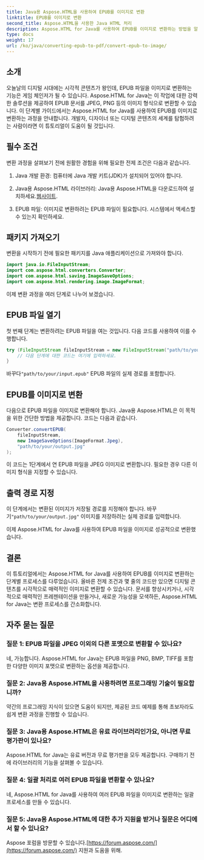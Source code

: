 ```yaml
---
title: Java용 Aspose.HTML을 사용하여 EPUB를 이미지로 변환
linktitle: EPUB를 이미지로 변환
second_title: Aspose.HTML을 사용한 Java HTML 처리
description: Aspose.HTML for Java를 사용하여 EPUB를 이미지로 변환하는 방법을 알아보세요. 디지털 콘텐츠를 손쉽게 변환하세요. 단계별 가이드가 포함되어 있습니다.
type: docs
weight: 17
url: /ko/java/converting-epub-to-pdf/convert-epub-to-image/
---
```


## 소개

오늘날의 디지털 시대에는 시각적 콘텐츠가 왕인데, EPUB 파일을 이미지로 변환하는 기능은 게임 체인저가 될 수 있습니다. Aspose.HTML for Java는 이 작업에 대한 강력한 솔루션을 제공하여 EPUB 문서를 JPEG, PNG 등의 이미지 형식으로 변환할 수 있습니다. 이 단계별 가이드에서는 Aspose.HTML for Java를 사용하여 EPUB를 이미지로 변환하는 과정을 안내합니다. 개발자, 디자이너 또는 디지털 콘텐츠의 세계를 탐험하려는 사람이라면 이 튜토리얼이 도움이 될 것입니다.

## 필수 조건

변환 과정을 살펴보기 전에 원활한 경험을 위해 필요한 전제 조건은 다음과 같습니다.

1. Java 개발 환경: 컴퓨터에 Java 개발 키트(JDK)가 설치되어 있어야 합니다.

2.  Java용 Aspose.HTML 라이브러리: Java용 Aspose.HTML을 다운로드하여 설치하세요.[웹사이트](https://releases.aspose.com/html/java/).

3. EPUB 파일: 이미지로 변환하려는 EPUB 파일이 필요합니다. 시스템에서 액세스할 수 있는지 확인하세요.

## 패키지 가져오기

변환을 시작하기 전에 필요한 패키지를 Java 애플리케이션으로 가져와야 합니다.

```java
import java.io.FileInputStream;
import com.aspose.html.converters.Converter;
import com.aspose.html.saving.ImageSaveOptions;
import com.aspose.html.rendering.image.ImageFormat;
```

이제 변환 과정을 여러 단계로 나누어 보겠습니다.

## EPUB 파일 열기

첫 번째 단계는 변환하려는 EPUB 파일을 여는 것입니다. 다음 코드를 사용하여 이를 수행합니다.

```java
try (FileInputStream fileInputStream = new FileInputStream("path/to/your/input.epub")) {
    // 다음 단계에 대한 코드는 여기에 입력하세요.
}
```

 바꾸다`"path/to/your/input.epub"` EPUB 파일의 실제 경로를 포함합니다.

## EPUB를 이미지로 변환

다음으로 EPUB 파일을 이미지로 변환해야 합니다. Java용 Aspose.HTML은 이 목적을 위한 간단한 방법을 제공합니다. 코드는 다음과 같습니다.

```java
Converter.convertEPUB(
    fileInputStream,
    new ImageSaveOptions(ImageFormat.Jpeg),
    "path/to/your/output.jpg"
);
```

이 코드는 1단계에서 연 EPUB 파일을 JPEG 이미지로 변환합니다. 필요한 경우 다른 이미지 형식을 지정할 수 있습니다.

## 출력 경로 지정

이 단계에서는 변환된 이미지가 저장될 경로를 지정해야 합니다. 바꾸기`"path/to/your/output.jpg"` 이미지를 저장하려는 실제 경로를 입력합니다.

이제 Aspose.HTML for Java를 사용하여 EPUB 파일을 이미지로 성공적으로 변환했습니다.

## 결론

이 튜토리얼에서는 Aspose.HTML for Java를 사용하여 EPUB를 이미지로 변환하는 단계별 프로세스를 다루었습니다. 올바른 전제 조건과 몇 줄의 코드만 있으면 디지털 콘텐츠를 시각적으로 매력적인 이미지로 변환할 수 있습니다. 문서를 향상시키거나, 시각적으로 매력적인 프레젠테이션을 만들거나, 새로운 가능성을 모색하든, Aspose.HTML for Java는 변환 프로세스를 간소화합니다.

## 자주 묻는 질문

### 질문 1: EPUB 파일을 JPEG 이외의 다른 포맷으로 변환할 수 있나요?
네, 가능합니다. Aspose.HTML for Java는 EPUB 파일을 PNG, BMP, TIFF를 포함한 다양한 이미지 포맷으로 변환하는 옵션을 제공합니다.

### 질문 2: Java용 Aspose.HTML을 사용하려면 프로그래밍 기술이 필요합니까?
약간의 프로그래밍 지식이 있으면 도움이 되지만, 제공된 코드 예제를 통해 초보자라도 쉽게 변환 과정을 진행할 수 있습니다.

### 질문 3: Java용 Aspose.HTML은 유료 라이브러리인가요, 아니면 무료 평가판이 있나요?
Aspose.HTML for Java는 유료 버전과 무료 평가판을 모두 제공합니다. 구매하기 전에 라이브러리의 기능을 살펴볼 수 있습니다.

### 질문 4: 일괄 처리로 여러 EPUB 파일을 변환할 수 있나요?
네, Aspose.HTML for Java를 사용하여 여러 EPUB 파일을 이미지로 변환하는 일괄 프로세스를 만들 수 있습니다.

### 질문 5: Java용 Aspose.HTML에 대한 추가 지원을 받거나 질문은 어디에서 할 수 있나요?
 Aspose 포럼을 방문할 수 있습니다.[https://forum.aspose.com/](https://forum.aspose.com/) 지원과 도움을 위해.